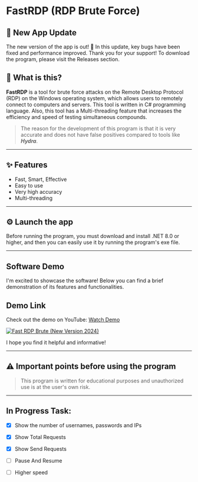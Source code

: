 # FastRDP (RDP Brute Force)


## 🚀 New App Update

The new version of the app is out! 🚀 In this update, key bugs have been fixed and performance improved. Thank you for your support!
To download the program, please visit the Releases section.


## 🤔 What is this?

**FastRDP** is a tool for brute force attacks on the Remote Desktop Protocol (RDP) on the Windows operating system, which allows users to remotely connect to computers and servers. This tool is written in C# programming language. Also, this tool has a Multi-threading feature that increases the efficiency and speed of testing simultaneous compounds.

> The reason for the development of this program is that it is very accurate and does not have false positives compared to tools like ***Hydra***.

---

## ✨ Features

- Fast, Smart, Effective 
- Easy to use
- Very high accuracy
- Multi-threading 

---

## ⚙️ Launch the app
Before running the program, you must download and install .NET 8.0 or higher, and then you can easily use it by running the program's exe file.

---

## Software Demo

I'm excited to showcase the software! Below you can find a brief demonstration of its features and functionalities.

## Demo Link
Check out the demo on YouTube: [Watch Demo](https://www.youtube.com/watch?v=Z186nAIKXXg)

[![Fast RDP Brute (New Version 2024)](https://img.youtube.com/vi/Z186nAIKXXg/0.jpg)](https://www.youtube.com/watch?v=Z186nAIKXXg)

I hope you find it helpful and informative!

---

## ⚠️ Important points before using the program
> This program is written for educational purposes and unauthorized use is at the user's own risk.


---

## In Progress Task:
- [x] Show the number of usernames, passwords and IPs
- [x] Show Total Requests
- [x] Show Send Requests
- [ ] Pause And Resume
- [ ] Higher speed


